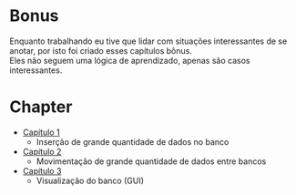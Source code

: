 # Bonus
Enquanto trabalhando eu tive que lidar com situações interessantes de se anotar, por isto foi criado esses capítulos bônus.  
Eles não seguem uma lógica de aprendizado, apenas são casos interessantes.  

# Chapter

* [Capítulo 1](chapter01/)
  * Inserção de grande quantidade de dados no banco
* [Capítulo 2](chapter02/)
  * Movimentação de grande quantidade de dados entre bancos
* [Capítulo 3](chapter03/)
  * Visualização do banco (GUI)